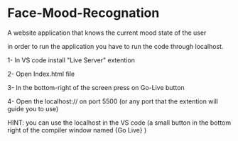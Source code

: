 # Face-Mood-Recognation
 A website application that knows the current mood state of the user 


in order to run the application you have to run the code through localhost.

1- In VS code install "Live Server" extention

2- Open Index.html file 

3- In the bottom-right of the screen press on Go-Live button

4- Open the localhost:// on port 5500 (or any port that the extention will guide you to use)
 
HINT: you can use the localhost in the VS code (a small button in the bottom right of the compiler window named {Go Live} )
